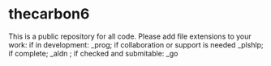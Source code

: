 # thecarbon6
This is a public repository for all code. Please add file extensions to your work: if in development: _prog; if collaboration or support is needed _plshlp; if complete; _aldn ; if checked and submitable: _go

